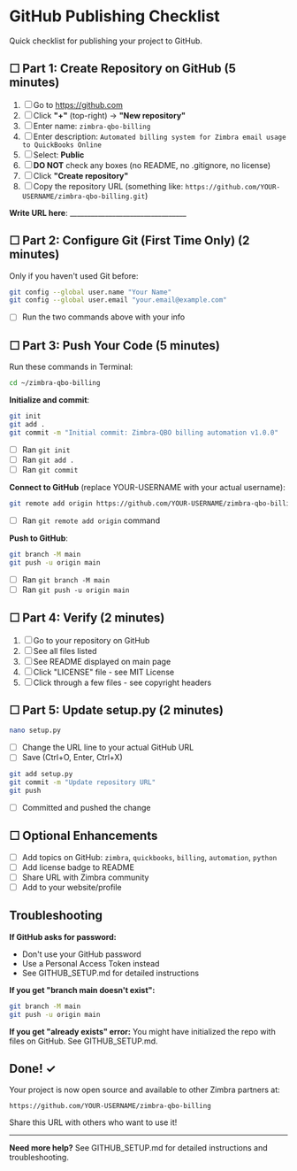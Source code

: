 # GitHub Publishing Checklist

Quick checklist for publishing your project to GitHub.

## ☐ Part 1: Create Repository on GitHub (5 minutes)

1. ☐ Go to https://github.com
2. ☐ Click **"+"** (top-right) → **"New repository"**
3. ☐ Enter name: `zimbra-qbo-billing`
4. ☐ Enter description: `Automated billing system for Zimbra email usage to QuickBooks Online`
5. ☐ Select: **Public**
6. ☐ **DO NOT** check any boxes (no README, no .gitignore, no license)
7. ☐ Click **"Create repository"**
8. ☐ Copy the repository URL (something like: `https://github.com/YOUR-USERNAME/zimbra-qbo-billing.git`)

**Write URL here**: _________________________________

## ☐ Part 2: Configure Git (First Time Only) (2 minutes)

Only if you haven't used Git before:

```bash
git config --global user.name "Your Name"
git config --global user.email "your.email@example.com"
```

- ☐ Run the two commands above with your info

## ☐ Part 3: Push Your Code (5 minutes)

Run these commands in Terminal:

```bash
cd ~/zimbra-qbo-billing
```

**Initialize and commit**:
```bash
git init
git add .
git commit -m "Initial commit: Zimbra-QBO billing automation v1.0.0"
```

- ☐ Ran `git init`
- ☐ Ran `git add .`
- ☐ Ran `git commit`

**Connect to GitHub** (replace YOUR-USERNAME with your actual username):
```bash
git remote add origin https://github.com/YOUR-USERNAME/zimbra-qbo-billing.git
```

- ☐ Ran `git remote add origin` command

**Push to GitHub**:
```bash
git branch -M main
git push -u origin main
```

- ☐ Ran `git branch -M main`
- ☐ Ran `git push -u origin main`

## ☐ Part 4: Verify (2 minutes)

1. ☐ Go to your repository on GitHub
2. ☐ See all files listed
3. ☐ See README displayed on main page
4. ☐ Click "LICENSE" file - see MIT License
5. ☐ Click through a few files - see copyright headers

## ☐ Part 5: Update setup.py (2 minutes)

```bash
nano setup.py
```

- ☐ Change the URL line to your actual GitHub URL
- ☐ Save (Ctrl+O, Enter, Ctrl+X)

```bash
git add setup.py
git commit -m "Update repository URL"
git push
```

- ☐ Committed and pushed the change

## ☐ Optional Enhancements

- ☐ Add topics on GitHub: `zimbra`, `quickbooks`, `billing`, `automation`, `python`
- ☐ Add license badge to README
- ☐ Share URL with Zimbra community
- ☐ Add to your website/profile

## Troubleshooting

**If GitHub asks for password:**
- Don't use your GitHub password
- Use a Personal Access Token instead
- See GITHUB_SETUP.md for detailed instructions

**If you get "branch main doesn't exist":**
```bash
git branch -M main
git push -u origin main
```

**If you get "already exists" error:**
You might have initialized the repo with files on GitHub. See GITHUB_SETUP.md.

## Done! ✓

Your project is now open source and available to other Zimbra partners at:

`https://github.com/YOUR-USERNAME/zimbra-qbo-billing`

Share this URL with others who want to use it!

---

**Need more help?** See GITHUB_SETUP.md for detailed instructions and troubleshooting.

